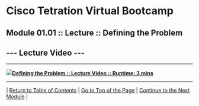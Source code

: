 # Cisco Tetration Virtual Bootcamp  

  
## Module 01.01 :: Lecture :: Defining the Problem


## --- Lecture Video ---  
---
<a href="https://deftcon-tetration-virtual-bootcamp.s3.us-east-2.amazonaws.com/lectures/Module_01.01__Lecture__Defining_the_Problem.mp4" style="font-weight:bold"><img src="https://tetration.guru/bootcamp/diagrams/images/video_icon_small.png">Defining the Problem :: Lecture Video :: Runtime: 3 mins</a>  

---  
  
| [Return to Table of Contents](https://tetration.guru/bootcamp/) | [Go to Top of the Page](README.md) | [Continue to the Next Module](../module_01-02/) |